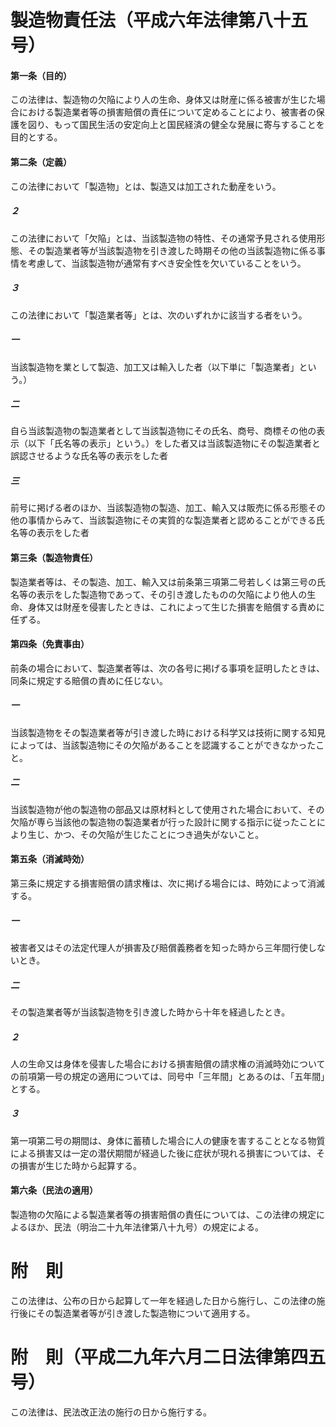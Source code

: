 # 製造物責任法（平成六年法律第八十五号）
#### 第一条（目的）
この法律は、製造物の欠陥により人の生命、身体又は財産に係る被害が生じた場合における製造業者等の損害賠償の責任について定めることにより、被害者の保護を図り、もって国民生活の安定向上と国民経済の健全な発展に寄与することを目的とする。
#### 第二条（定義）
この法律において「製造物」とは、製造又は加工された動産をいう。
##### ２
この法律において「欠陥」とは、当該製造物の特性、その通常予見される使用形態、その製造業者等が当該製造物を引き渡した時期その他の当該製造物に係る事情を考慮して、当該製造物が通常有すべき安全性を欠いていることをいう。
##### ３
この法律において「製造業者等」とは、次のいずれかに該当する者をいう。
##### 一
当該製造物を業として製造、加工又は輸入した者（以下単に「製造業者」という。）
##### 二
自ら当該製造物の製造業者として当該製造物にその氏名、商号、商標その他の表示（以下「氏名等の表示」という。）をした者又は当該製造物にその製造業者と誤認させるような氏名等の表示をした者
##### 三
前号に掲げる者のほか、当該製造物の製造、加工、輸入又は販売に係る形態その他の事情からみて、当該製造物にその実質的な製造業者と認めることができる氏名等の表示をした者
#### 第三条（製造物責任）
製造業者等は、その製造、加工、輸入又は前条第三項第二号若しくは第三号の氏名等の表示をした製造物であって、その引き渡したものの欠陥により他人の生命、身体又は財産を侵害したときは、これによって生じた損害を賠償する責めに任ずる。
#### 第四条（免責事由）
前条の場合において、製造業者等は、次の各号に掲げる事項を証明したときは、同条に規定する賠償の責めに任じない。
##### 一
当該製造物をその製造業者等が引き渡した時における科学又は技術に関する知見によっては、当該製造物にその欠陥があることを認識することができなかったこと。
##### 二
当該製造物が他の製造物の部品又は原材料として使用された場合において、その欠陥が専ら当該他の製造物の製造業者が行った設計に関する指示に従ったことにより生じ、かつ、その欠陥が生じたことにつき過失がないこと。
#### 第五条（消滅時効）
第三条に規定する損害賠償の請求権は、次に掲げる場合には、時効によって消滅する。
##### 一
被害者又はその法定代理人が損害及び賠償義務者を知った時から三年間行使しないとき。
##### 二
その製造業者等が当該製造物を引き渡した時から十年を経過したとき。
##### ２
人の生命又は身体を侵害した場合における損害賠償の請求権の消滅時効についての前項第一号の規定の適用については、同号中「三年間」とあるのは、「五年間」とする。
##### ３
第一項第二号の期間は、身体に蓄積した場合に人の健康を害することとなる物質による損害又は一定の潜伏期間が経過した後に症状が現れる損害については、その損害が生じた時から起算する。
#### 第六条（民法の適用）
製造物の欠陥による製造業者等の損害賠償の責任については、この法律の規定によるほか、民法（明治二十九年法律第八十九号）の規定による。
# 附　則
この法律は、公布の日から起算して一年を経過した日から施行し、この法律の施行後にその製造業者等が引き渡した製造物について適用する。
# 附　則（平成二九年六月二日法律第四五号）
この法律は、民法改正法の施行の日から施行する。

